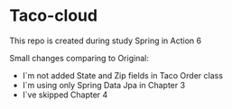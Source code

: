 # Taco-cloud
This repo is created during study Spring in Action 6

Small changes comparing to Original: 
- I`m not added State and Zip fields in Taco Order class
- I`m using only Spring Data Jpa in Chapter 3
- I`ve skipped Chapter 4
